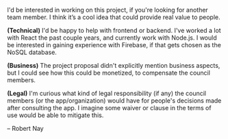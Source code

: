 I'd be interested in working on this project, if you're looking for another team member. I think it’s a cool idea that could provide real value to people.

**(Technical)** I'd be happy to help with frontend or backend. I've worked a lot with React the past couple years, and currently work with Node.js. I would be interested in gaining experience with Firebase, if that gets chosen as the NoSQL database.

**(Business)** The project proposal didn't explicitly mention business aspects, but I could see how this could be monetized, to compensate the council members.

**(Legal)** I'm curious what kind of legal responsibility (if any) the council members (or the app/organization) would have for people's decisions made after consulting the app. I imagine some waiver or clause in the terms of use would be able to mitigate this.

– Robert Nay

